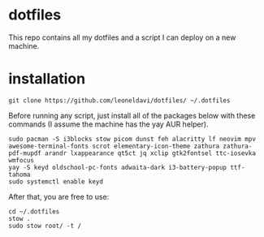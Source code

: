 # dotfiles
This repo contains all my dotfiles and a script I can deploy on a new machine.
# installation
```
git clone https://github.com/leoneldavi/dotfiles/ ~/.dotfiles
```
Before running any script, just install all of the packages below with these commands (I assume the machine has the yay AUR helper).
```
sudo pacman -S i3blocks stow picom dunst feh alacritty lf neovim mpv awesome-terminal-fonts scrot elementary-icon-theme zathura zathura-pdf-mupdf arandr lxappearance qt5ct jq xclip gtk2fontsel ttc-iosevka wmfocus
yay -S keyd oldschool-pc-fonts adwaita-dark i3-battery-popup ttf-tahoma 
sudo systemctl enable keyd
```
After that, you are free to use:
```
cd ~/.dotfiles
stow .
sudo stow root/ -t /
```
